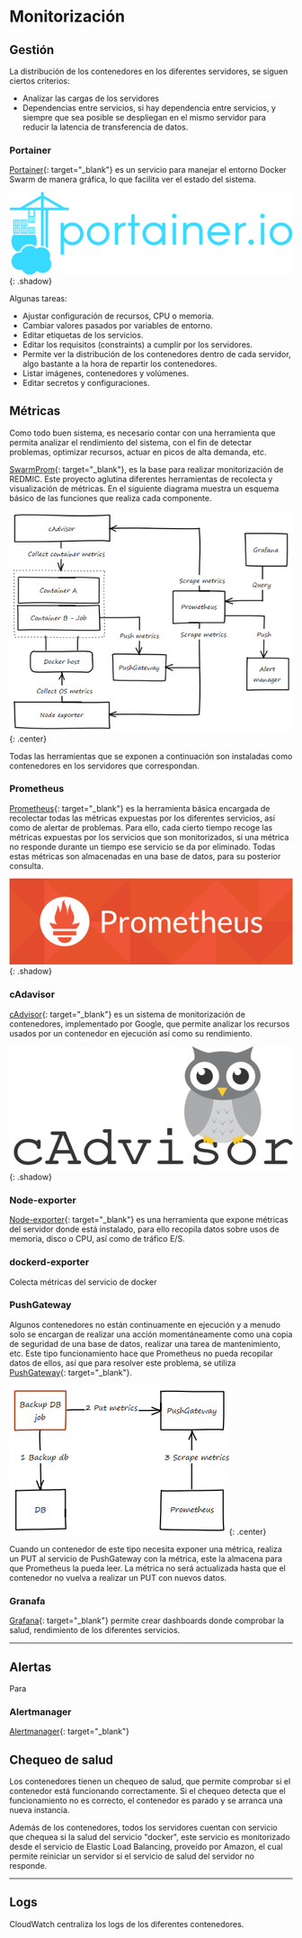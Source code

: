# Monitorización
## Gestión
La distribución de los contenedores en los diferentes servidores, se siguen ciertos criterios:

* Analizar las cargas de los servidores
* Dependencias entre servicios, si hay dependencia entre servicios, y siempre que sea posible se despliegan en el mismo servidor para reducir la latencia de transferencia de datos.


### Portainer
[Portainer](https://portainer.io){: target="_blank"} es un servicio para manejar el entorno Docker Swarm de manera gráfica, lo que facilita ver el estado del sistema.

![portainer-logo](images/portainer_logo.png){: .shadow}

Algunas tareas:

* Ajustar configuración de recursos, CPU o memoria.
* Cambiar valores pasados por variables de entorno.
* Editar etiquetas de los servicios.
* Editar los requisitos (constraints) a cumplir por los servidores.
* Permite ver la distribución de los contenedores dentro de cada servidor, algo bastante a la hora de repartir los contenedores.
* Listar imágenes, contenedores y volúmenes.
* Editar secretos y configuraciones.


## Métricas
Como todo buen sistema, es necesario contar con una herramienta que permita analizar el rendimiento del sistema, con el fin de detectar problemas, optimizar recursos, actuar en picos de alta demanda, etc.

[SwarmProm](https://github.com/stefanprodan/swarmprom){: target="_blank"}, es la base para realizar monitorización de REDMIC. Este proyecto aglutina diferentes herramientas de recolecta y visualización de métricas. En el siguiente diagrama muestra un esquema básico de las funciones que realiza cada componente.


![monitoring](images/monitoring.png){: .center}

Todas las herramientas que se exponen a continuación son instaladas como contenedores en los servidores que correspondan.

### Prometheus
[Prometheus](https://prometheus.io){: target="_blank"} es la herramienta básica encargada de recolectar todas las métricas expuestas por los diferentes servicios, así como de alertar de problemas. Para ello, cada cierto tiempo recoge las métricas expuestas por los servicios que son monitorizados, si una métrica no responde durante un tiempo ese servicio se da por eliminado. Todas estas métricas son almacenadas en una base de datos, para su posterior consulta.

![prometheus_logo](images/prometheus_logo.png){: .shadow}

### cAdavisor
[cAdvisor](https://github.com/google/cadvisor){: target="_blank"} es un sistema de monitorización de contenedores, implementado por Google, que permite analizar los recursos usados por un contenedor en ejecución así como su rendimiento.

![cadvisor-logo](images/cadvisor_logo.png){: .shadow}

### Node-exporter
[Node-exporter](https://github.com/prometheus/node_exporter){: target="_blank"} es una herramienta que expone métricas del servidor donde está instalado, para ello recopila datos sobre usos de memoria, disco o CPU, así como de tráfico E/S.

### dockerd-exporter
Colecta métricas del servicio de docker

### PushGateway
Algunos contenedores no están continuamente en ejecución y a menudo solo se encargan de realizar una acción momentáneamente como una copia de seguridad de una base de datos, realizar una tarea de mantenimiento, etc. Este tipo funcionamiento hace que Prometheus no pueda recopilar datos de ellos, así que para resolver este problema, se utiliza [PushGateway](https://github.com/prometheus/pushgateway){: target="_blank"}.

![pushgateway](images/pushgateway.png){: .center}

Cuando un contenedor de este tipo necesita exponer una métrica, realiza un PUT al servicio de PushGateway con la métrica, este la almacena para que Prometheus la pueda leer. La métrica no será actualizada hasta que el contenedor no vuelva a realizar un PUT con nuevos datos.


### Granafa
[Grafana](https://grafana.com){: target="_blank"} permite crear dashboards donde comprobar la salud, rendimiento de los diferentes servicios.

---

## Alertas
Para 
### Alertmanager
[Alertmanager](https://github.com/prometheus/alertmanager){: target="_blank"}

## Chequeo de salud
Los contenedores tienen un chequeo de salud, que permite comprobar si el contenedor está funcionando correctamente. Si el chequeo detecta que el funcionamiento no es correcto, el contenedor es parado y se arranca una nueva instancia.

Además de los contenedores, todos los servidores cuentan con servicio que chequea si la salud del servicio "docker", este servicio es monitorizado desde el servicio de Elastic Load Balancing, proveído por Amazon, el cual permite reiniciar un servidor si el servicio de salud del servidor no responde.

---

## Logs
CloudWatch centraliza los logs de los diferentes contenedores.